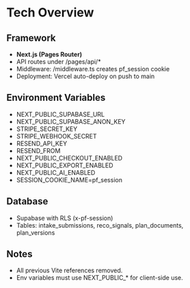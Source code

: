 # Tech Overview

## Framework
- **Next.js (Pages Router)**
- API routes under /pages/api/*
- Middleware: /middleware.ts creates pf_session cookie
- Deployment: Vercel auto-deploy on push to main

## Environment Variables
- NEXT_PUBLIC_SUPABASE_URL
- NEXT_PUBLIC_SUPABASE_ANON_KEY
- STRIPE_SECRET_KEY
- STRIPE_WEBHOOK_SECRET
- RESEND_API_KEY
- RESEND_FROM
- NEXT_PUBLIC_CHECKOUT_ENABLED
- NEXT_PUBLIC_EXPORT_ENABLED
- NEXT_PUBLIC_AI_ENABLED
- SESSION_COOKIE_NAME=pf_session

## Database
- Supabase with RLS (x-pf-session)
- Tables: intake_submissions, reco_signals, plan_documents, plan_versions

## Notes
- All previous Vite references removed.  
- Env variables must use NEXT_PUBLIC_* for client-side use.  